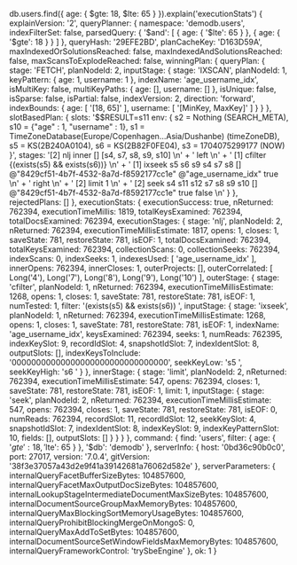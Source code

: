 db.users.find({ age: { $gte: 18, $lte: 65 } }).explain('executionStats')
{
  explainVersion: '2',
  queryPlanner: {
    namespace: 'demodb.users',
    indexFilterSet: false,
    parsedQuery: {
      '$and': [ { age: { '$lte': 65 } }, { age: { '$gte': 18 } } ]
    },
    queryHash: '29EFE2BD',
    planCacheKey: 'D163D59A',
    maxIndexedOrSolutionsReached: false,
    maxIndexedAndSolutionsReached: false,
    maxScansToExplodeReached: false,
    winningPlan: {
      queryPlan: {
        stage: 'FETCH',
        planNodeId: 2,
        inputStage: {
          stage: 'IXSCAN',
          planNodeId: 1,
          keyPattern: { age: 1, username: 1 },
          indexName: 'age_username_idx',
          isMultiKey: false,
          multiKeyPaths: { age: [], username: [] },
          isUnique: false,
          isSparse: false,
          isPartial: false,
          indexVersion: 2,
          direction: 'forward',
          indexBounds: { age: [ '[18, 65]' ], username: [ '[MinKey, MaxKey]' ] }
        }
      },
      slotBasedPlan: {
        slots: '$$RESULT=s11 env: { s2 = Nothing (SEARCH_META), s10 = {"age" : 1, "username" : 1}, s1 = TimeZoneDatabase(Europe/Copenhagen...Asia/Dushanbe) (timeZoneDB), s5 = KS(2B240A0104), s6 = KS(2B82F0FE04), s3 = 1704075299177 (NOW) }',
        stages: '[2] nlj inner [] [s4, s7, s8, s9, s10] \n' +
          '    left \n' +
          '        [1] cfilter {(exists(s5) && exists(s6))} \n' +
          '        [1] ixseek s5 s6 s9 s4 s7 s8 [] @"8429cf51-4b7f-4532-8a7d-f8592177cc1e" @"age_username_idx" true \n' +
          '    right \n' +
          '        [2] limit 1 \n' +
          '        [2] seek s4 s11 s12 s7 s8 s9 s10 [] @"8429cf51-4b7f-4532-8a7d-f8592177cc1e" true false \n'
      }
    },
    rejectedPlans: []
  },
  executionStats: {
    executionSuccess: true,
    nReturned: 762394,
    executionTimeMillis: 1819,
    totalKeysExamined: 762394,
    totalDocsExamined: 762394,
    executionStages: {
      stage: 'nlj',
      planNodeId: 2,
      nReturned: 762394,
      executionTimeMillisEstimate: 1817,
      opens: 1,
      closes: 1,
      saveState: 781,
      restoreState: 781,
      isEOF: 1,
      totalDocsExamined: 762394,
      totalKeysExamined: 762394,
      collectionScans: 0,
      collectionSeeks: 762394,
      indexScans: 0,
      indexSeeks: 1,
      indexesUsed: [ 'age_username_idx' ],
      innerOpens: 762394,
      innerCloses: 1,
      outerProjects: [],
      outerCorrelated: [ Long('4'), Long('7'), Long('8'), Long('9'), Long('10') ],
      outerStage: {
        stage: 'cfilter',
        planNodeId: 1,
        nReturned: 762394,
        executionTimeMillisEstimate: 1268,
        opens: 1,
        closes: 1,
        saveState: 781,
        restoreState: 781,
        isEOF: 1,
        numTested: 1,
        filter: '(exists(s5) && exists(s6)) ',
        inputStage: {
          stage: 'ixseek',
          planNodeId: 1,
          nReturned: 762394,
          executionTimeMillisEstimate: 1268,
          opens: 1,
          closes: 1,
          saveState: 781,
          restoreState: 781,
          isEOF: 1,
          indexName: 'age_username_idx',
          keysExamined: 762394,
          seeks: 1,
          numReads: 762395,
          indexKeySlot: 9,
          recordIdSlot: 4,
          snapshotIdSlot: 7,
          indexIdentSlot: 8,
          outputSlots: [],
          indexKeysToInclude: '00000000000000000000000000000000',
          seekKeyLow: 's5 ',
          seekKeyHigh: 's6 '
        }
      },
      innerStage: {
        stage: 'limit',
        planNodeId: 2,
        nReturned: 762394,
        executionTimeMillisEstimate: 547,
        opens: 762394,
        closes: 1,
        saveState: 781,
        restoreState: 781,
        isEOF: 1,
        limit: 1,
        inputStage: {
          stage: 'seek',
          planNodeId: 2,
          nReturned: 762394,
          executionTimeMillisEstimate: 547,
          opens: 762394,
          closes: 1,
          saveState: 781,
          restoreState: 781,
          isEOF: 0,
          numReads: 762394,
          recordSlot: 11,
          recordIdSlot: 12,
          seekKeySlot: 4,
          snapshotIdSlot: 7,
          indexIdentSlot: 8,
          indexKeySlot: 9,
          indexKeyPatternSlot: 10,
          fields: [],
          outputSlots: []
        }
      }
    }
  },
  command: {
    find: 'users',
    filter: { age: { '$gte': 18, '$lte': 65 } },
    '$db': 'demodb'
  },
  serverInfo: {
    host: '0bd36c90b0c0',
    port: 27017,
    version: '7.0.4',
    gitVersion: '38f3e37057a43d2e9f41a39142681a76062d582e'
  },
  serverParameters: {
    internalQueryFacetBufferSizeBytes: 104857600,
    internalQueryFacetMaxOutputDocSizeBytes: 104857600,
    internalLookupStageIntermediateDocumentMaxSizeBytes: 104857600,
    internalDocumentSourceGroupMaxMemoryBytes: 104857600,
    internalQueryMaxBlockingSortMemoryUsageBytes: 104857600,
    internalQueryProhibitBlockingMergeOnMongoS: 0,
    internalQueryMaxAddToSetBytes: 104857600,
    internalDocumentSourceSetWindowFieldsMaxMemoryBytes: 104857600,
    internalQueryFrameworkControl: 'trySbeEngine'
  },
  ok: 1
}